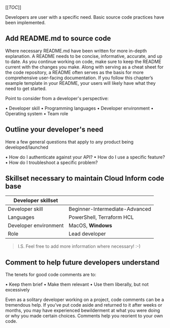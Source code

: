 [[_TOC_]]

Developers are user with a specific need. Basic source code practices have been implemented. 

## Add README.md to source code
Where necessary README.md have been written for more in-depth explanation. A README needs to be concise, informative, accurate, and up to date. As you continue working on code, make sure to keep the README current with the changes you make. Along with serving as a cheat sheet for the code repository, a README often serves as the basis for more comprehensive user-facing documentation. If you follow this chapter’s example template in your README, your users will likely have what they need to get started.

Point to consider from a developer's perspective:

• Developer skill
• Programming languages
• Developer environment
• Operating system
• Team role

## Outline your developer's need

Here a few general questions that apply to any product being developed/launched

• How do I authenticate against your API?
• How do I use a specific feature?
• How do I troubleshoot a specific problem?

## Skillset necessary to maintain Cloud Inform code base

|  Developer skillset  |   |
|--|--|
| Developer skill |  Beginner-Intermediate-Advanced|
| Languages |  PowerShell, Terraform HCL |
| Developer environment | MacOS, **Windows** |
| Role | Lead developer |

>I.S. Feel free to add more information where necessary! :-)

## Comment to help future developers understand

The tenets for good code comments are to:

• Keep them brief
• Make them relevant
• Use them liberally, but not excessively

Even as a solitary developer working on a project, code comments can be a tremendous help. If you’ve put code aside and returned to it after weeks or months, you may have experienced bewilderment at what you were doing or why you made certain choices. Comments help you reorient to your own code.